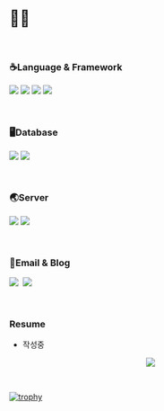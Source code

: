 # 👨‍💻


<br>

### ☕Language & Framework

![](https://img.shields.io/badge/Java-007396?style=flat-square&logo=Java&logoColor=white)
![](https://img.shields.io/badge/SpringBoot-6DB33F?style=flat-square&logo=Spring&logoColor=white)
![](https://img.shields.io/badge/Python-3776AB?style=flat-square&logo=Python&logoColor=white)
![](https://img.shields.io/badge/Fastapi-009688?style=flat-square&logo=Fastapi&logoColor=white) 

<br>

### 🖥Database
![](https://img.shields.io/badge/Oracle-d14836?style=flat-square&logo=Oracle&logoColor=white)
![](https://img.shields.io/badge/Mysql-3e6e93?style=flat-square&logo=MySql&logoColor=white)

<br>

### 🌏Server
![](https://img.shields.io/badge/Linux-FCC624?style=flat-square&logo=Linux&logoColor=black)
![](https://img.shields.io/badge/Amazon_AWS-232F3E?style=flat-square&logo=AmazonAWS&logoColor=white)

<br>

### 📧Email & Blog
<p align="left">
  <a href="https://devyoon91.tistory.com/"><img src="https://img.shields.io/badge/8호선방랑자-000000?style=flat-square&logo=Tidal&logoColor=white&link=https://devyoon91.tistory.com"/></a>&nbsp
  <a href="mailto:kimbyungyoun91%40gmail.com"><img src="https://img.shields.io/badge/Gmail-d14836?style=flat-square&logo=Gmail&logoColor=white&link=kimbyungyoun91%40gmail.com"/></a>
</p>

<br>

### Resume
- 작성중

<p align="center">
  <a href="https://hits.seeyoufarm.com"><img src="https://hits.seeyoufarm.com/api/count/incr/badge.svg?url=https%3A%2F%2Fgithub.com%2Fdevyoon91%2Fhit-counter&count_bg=%2379C83D&title_bg=%23555555&icon=&icon_color=%23E7E7E7&title=hits&edge_flat=false"/></a>
</p>

<br> 

[![trophy](https://github-profile-trophy.vercel.app/?username=devyoon91&row=1)](https://github.com/ryo-ma/github-profile-trophy)
